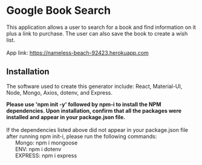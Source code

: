 # Google Book Search 
This application allows a user to search for a book and find information on it plus a link to purchase. The user can also save the book to create a wish list. 
<br>
<br>
App link:  https://nameless-beach-92423.herokuapp.com

## Installation
The software used to create this generator include: React, Material-UI, Node, Mongo, Axios, dotenv, and Express. 

**Please use 'npm init -y' followed by npm-i to install the NPM dependencies. Upon installation, confirm that all the packages were installed and appear in your package.json file.**
<br>
<br> 
If the dependencies listed above did not appear in your package.json file after running npm init-i, please run the following commands:
<br>
&nbsp;&nbsp;&nbsp;&nbsp;&nbsp;&nbsp;Mongo: npm i mongoose
<br>
&nbsp;&nbsp;&nbsp;&nbsp;&nbsp;&nbsp;ENV: npm i dotenv
<br>
&nbsp;&nbsp;&nbsp;&nbsp;&nbsp;&nbsp;EXPRESS: npm i express
<br>

